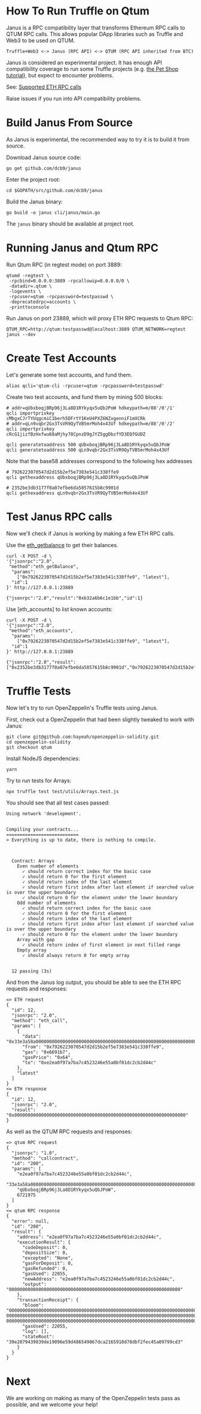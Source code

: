 # How To Run Truffle on Qtum

Janus is a RPC compatibility layer that transforms Ethereum RPC calls to QTUM
RPC calls. This allows popular DApp libraries such as Truffle and Web3 to be used on QTUM.

```
Truffle+Web3 <-> Janus (RPC API) <-> QTUM (RPC API inherited from BTC)
```

Janus is considered an experimental project. It has enough API compatibility
coverage to run some Truffle projects (e.g. [the Pet Shop
tutorial](https://truffleframework.com/tutorials/pet-shop)), but expect to
encounter problems.

See: [Supported ETH RPC calls](https://github.com/qtumproject/janus/tree/master/pkg/transformer)

Raise issues if you run into API compatibility problems.

# Build Janus From Source

As Janus is experimental, the recommended way to try it is to build it from
source.

Download Janus source code:

```
go get github.com/dcb9/janus
```

Enter the project root:

```
cd $GOPATH/src/github.com/dcb9/janus
```

Build the Janus binary:

```
go build -o janus cli/janus/main.go
```

The `janus` binary should be available at project root.

# Running Janus and Qtum RPC

Run Qtum RPC (in regtest mode) on port 3889:

```
qtumd -regtest \
 -rpcbind=0.0.0.0:3889 -rpcallowip=0.0.0.0/0 \
 -datadir=.qtum \
 -logevents \
 -rpcuser=qtum -rpcpassword=testpasswd \
 -deprecatedrpc=accounts \
 -printtoconsole
```

Run Janus on port 23889, which will proxy ETH RPC requests to Qtum RPC:

```
QTUM_RPC=http://qtum:testpasswd@localhost:3889 QTUM_NETWORK=regtest janus --dev
```

# Create Test Accounts

Let's generate some test accounts, and fund them.

```
alias qcli='qtum-cli -rpcuser=qtum -rpcpassword=testpasswd'
```

Create two test accounts, and fund them by mining 500 blocks:

```
# addr=qUbxboqjBRp96j3La8D1RYkyqx5uQbJPoW hdkeypath=m/88'/0'/1'
qcli importprivkey cMbgxCJrTYUqgcmiC1berh5DFrtY1KeU4PXZ6NZxgenniF1mXCRk
# addr=qLn9vqbr2Gx3TsVR9QyTVB5mrMoh4x43Uf hdkeypath=m/88'/0'/2'
qcli importprivkey cRcG1jizfBzHxfwu68aMjhy78CpnzD9gJYZ5ggDbzfYD3EQfGUDZ

qcli generatetoaddress 500 qUbxboqjBRp96j3La8D1RYkyqx5uQbJPoW
qcli generatetoaddress 500 qLn9vqbr2Gx3TsVR9QyTVB5mrMoh4x43Uf
```

Note that the base58 addresses correspond to the following hex addresses

```
# 7926223070547d2d15b2ef5e7383e541c338ffe9
qcli gethexaddress qUbxboqjBRp96j3La8D1RYkyqx5uQbJPoW

# 2352be3db3177f0a07efbe6da5857615b8c9901d
qcli gethexaddress qLn9vqbr2Gx3TsVR9QyTVB5mrMoh4x43Uf
```

# Test Janus RPC calls

Now we'll check if Janus is working by making a few ETH RPC calls.

Use the [eth_getbalance](https://github.com/ethereum/wiki/wiki/JSON-RPC#eth_getbalance) to get their balances.

```
curl -X POST -d \
'{"jsonrpc":"2.0",
 "method":"eth_getBalance",
  "params":
    ["0x7926223070547d2d15b2ef5e7383e541c338ffe9", "latest"],
  "id":1
}' http://127.0.0.1:23889

{"jsonrpc":"2.0","result":"0xb32a6b6c1e1bb","id":1}
```

Use [eth_accounts] to list known accounts:

```
curl -X POST -d \
'{"jsonrpc":"2.0",
 "method":"eth_accounts",
  "params":
    ["0x7926223070547d2d15b2ef5e7383e541c338ffe9", "latest"],
  "id":1
}' http://127.0.0.1:23889

{"jsonrpc":"2.0","result":["0x2352be3db3177f0a07efbe6da5857615b8c9901d","0x7926223070547d2d15b2ef5e7383e541c338ffe9"],"id":1}
```

# Truffle Tests

Now let's try to run OpenZeppelin's Truffle tests using Janus.

First, check out a OpenZeppelin that had been slightly tweaked to work with Janus:

```
git clone git@github.com:hayeah/openzeppelin-solidity.git
cd openzeppelin-solidity
git checkout qtum
```

Install NodeJS dependencies:

```
yarn
```

Try to run tests for Arrays:

```
npx truffle test test/utils/Arrays.test.js
```

You should see that all test cases passed:

```
Using network 'development'.


Compiling your contracts...
===========================
> Everything is up to date, there is nothing to compile.



  Contract: Arrays
    Even number of elements
      ✓ should return correct index for the basic case
      ✓ should return 0 for the first element
      ✓ should return index of the last element
      ✓ should return first index after last element if searched value is over the upper boundary
      ✓ should return 0 for the element under the lower boundary
    Odd number of elements
      ✓ should return correct index for the basic case
      ✓ should return 0 for the first element
      ✓ should return index of the last element
      ✓ should return first index after last element if searched value is over the upper boundary
      ✓ should return 0 for the element under the lower boundary
    Array with gap
      ✓ should return index of first element in next filled range
    Empty array
      ✓ should always return 0 for empty array


  12 passing (3s)
```

And from the Janus log output, you should be able to see the ETH RPC requests and responses:

```
=> ETH request
{
  "id": 12,
  "jsonrpc": "2.0",
  "method": "eth_call",
  "params": [
    {
      "data": "0x33e3a58a000000000000000000000000000000000000000000000000000000000000000a",
      "from": "0x7926223070547d2d15b2ef5e7383e541c338ffe9",
      "gas": "0x6691b7",
      "gasPrice": "0x64",
      "to": "0xe2ea0f97a7ba7c4523246e55a0bf01dc2cb2d44c"
    },
    "latest"
  ]
}
<= ETH response
{
  "id": 12,
  "jsonrpc": "2.0",
  "result": "0x0000000000000000000000000000000000000000000000000000000000000000"
}
```

As well as the QTUM RPC requests and responses:

```
=> qtum RPC request
{
  "jsonrpc": "1.0",
  "method": "callcontract",
  "id": "200",
  "params": [
    "e2ea0f97a7ba7c4523246e55a0bf01dc2cb2d44c",
    "33e3a58a000000000000000000000000000000000000000000000000000000000000000a",
    "qUbxboqjBRp96j3La8D1RYkyqx5uQbJPoW",
    6721975
  ]
}
<= qtum RPC response
{
  "error": null,
  "id": "200",
  "result": {
    "address": "e2ea0f97a7ba7c4523246e55a0bf01dc2cb2d44c",
    "executionResult": {
      "codeDeposit": 0,
      "depositSize": 0,
      "excepted": "None",
      "gasForDeposit": 0,
      "gasRefunded": 0,
      "gasUsed": 22055,
      "newAddress": "e2ea0f97a7ba7c4523246e55a0bf01dc2cb2d44c",
      "output": "0000000000000000000000000000000000000000000000000000000000000000"
    },
    "transactionReceipt": {
      "bloom": "00000000000000000000000000000000000000000000000000000000000000000000000000000000000000000000000000000000000000000000000000000000000000000000000000000000000000000000000000000000000000000000
000000000000000000000000000000000000000000000000000000000000000000000000000000000000000000000000000000000000000000000000000000000000000000000000000000000000000000000000000000000000000000000000000000000000
000000000000000000000000000000000000000000000000000000000000000000000000000000000000000000000000000000000000000000000000",
      "gasUsed": 22055,
      "log": [],
      "stateRoot": "39e2079439839de19096e59d486549867dca2165910d78dbf2fec45a09799cd3"
    }
  }
}
```

# Next

We are working on making as many of the OpenZeppelin tests pass as possible, and we welcome your help!
